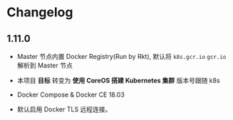# Changelog

## 1.11.0

* Master 节点内置 Docker Registry(Run by Rkt), 默认将 `k8s.gcr.io` `gcr.io` 解析到 Master 节点

* 本项目 **目标** 转变为 **使用 CoreOS 搭建 Kubernetes 集群** 版本号跟随 k8s

* Docker Compose & Docker CE 18.03

* 默认启用 Docker TLS 远程连接。
